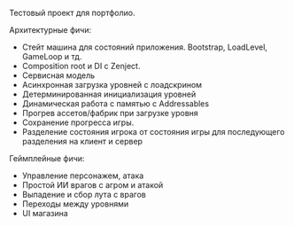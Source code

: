 Тестовый проект для портфолио.

Архитектурные фичи:
- Стейт машина для состояний приложения. Bootstrap, LoadLevel, GameLoop и тд.
- Composition root и DI с Zenject.
- Сервисная модель
- Асинхронная загрузка уровней с лоадскрином
- Детерминированная инициализация уровней
- Динамическая работа с памятью с Addressables
- Прогрев ассетов/фабрик при загрузке уровня
- Сохранение прогресса игры.
- Разделение состояния игрока от состояния игры для последующего разделения на клиент и сервер

Геймплейные фичи:
- Управление персонажем, атака
- Простой ИИ врагов с агром и атакой
- Выпадение и сбор лута с врагов
- Переходы между уровнями
- UI магазина
